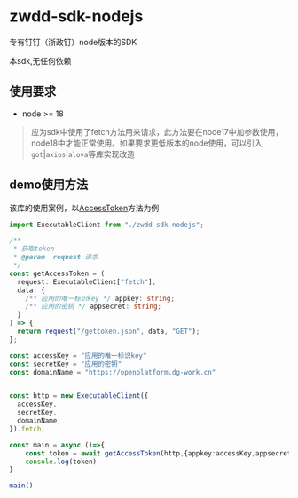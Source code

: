 # zwdd-sdk-nodejs
专有钉钉（浙政钉）node版本的SDK

本sdk,无任何依赖

## 使用要求
* node >= 18

> 应为sdk中使用了fetch方法用来请求，此方法要在node17中加参数使用，node18中才能正常使用。如果要求更低版本的node使用，可以引入`got`|`axios`|`alova`等库实现改造

## demo使用方法
该库的使用案例，以[AccessToken](https://openplatform-portal.dg-work.cn/portal/#/helpdoc?apiType=DEV_GUIDE&docKey=3355045)方法为例

```ts
import ExecutableClient from "./zwdd-sdk-nodejs";

/**
 * 获取token
 * @param  request 请求
 */
const getAccessToken = (
  request: ExecutableClient["fetch"],
  data: {
    /** 应用的唯一标识key */ appkey: string;
    /** 应用的密钥 */ appsecret: string;
  }
) => {
  return request("/gettoken.json", data, "GET");
};

const accessKey = "应用的唯一标识key"
const secretKey = "应用的密钥"
const domainName = "https://openplatform.dg-work.cn"


const http = new ExecutableClient({
  accessKey,
  secretKey,
  domainName,
}).fetch;

const main = async ()=>{
    const token = await getAccessToken(http,{appkey:accessKey,appsecret:secretKey})
    console.log(token)
}

main()
```
